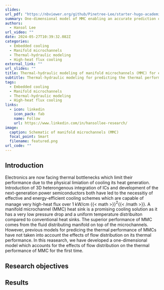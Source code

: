 ```yaml
---
slides:
url_pdf: "https://nbviewer.org/github/Pinetree-Lee/starter-hugo-academic/blob/main/assets/media/pdfs/IR_measurement_data_processing.pdf"
summary: One-dimensional model of MMC enabling an accurate prediction of the thermal performance and the flow non-uniformity
authors:
  - Hansol Lee
url_video: ""
date: 2024-05-27T10:39:32.082Z
categories:
  - Embedded cooling
  - Manifold microchannels
  - Thermal-hydraulic modeling
  - High-heat flux cooling
external_link: ""
url_slides: ""
title: Thermal-hydraulic modeling of manifold microchannels (MMC) for embedded cooling
subtitle: Thermal-hydraulic modeling for predicting the thermal performance and the flow non-uniformity of MMC
tags:
  - Embedded cooling
  - Manifold microchannels
  - Thermal-hydraulic modeling
  - High-heat flux cooling
links:
  - icon: linkedin
    icon_pack: fab
    name: Follow
    url: https://www.linkedin.com/in/hansollee-research/
image:
  caption: Schematic of manifold microchannels (MMC)
  focal_point: Smart
  filename: featured.png
url_code: ""
---
```


## Introduction
Electronics are now facing thermal bottlenecks which limit their performance due to the physical limiation of cooling its heat generation. Introduction of 3D heterongenous integration of ICs and development of the next-generation power semiconductors both have led to the necessitiy of effective and energy-efficient cooling schemes which are capable of manage very high-heat flux over 1 kW/cm {{< math >}}$^{2}${{< /math >}}. A manifold microchannel (MMC) heat sink is a promising cooling solution as it has a very low pressure drop and a uniform temperature distribuiton compared to conventional heat sinks. The superior performance of MMC comes from the fluid distributing manifold on top of the microchannels. However, previous models for predicing the thermal performance of MMCs have not taken into account the effects of flow distribution on its thermal performance. In this reasearch, we have developed a one-dimensional model which accounts for the effects of flow distribution on the thermal performance of MMC for the first time.


## Research objectives


## Results

